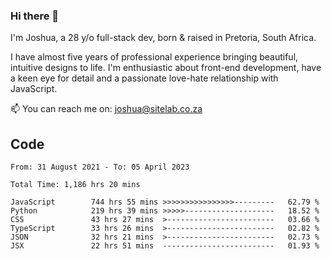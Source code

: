 ### Hi there 👋

I'm Joshua, a 28 y/o full-stack dev, born & raised in Pretoria, South Africa. 

I have almost five years of professional experience bringing beautiful, intuitive designs to life. I'm enthusiastic about front-end development, have a keen eye for detail and a passionate love-hate relationship with JavaScript.

📫 You can reach me on: joshua@sitelab.co.za

## **Code**

<!--START_SECTION:waka-->

```text
From: 31 August 2021 - To: 05 April 2023

Total Time: 1,186 hrs 20 mins

JavaScript        744 hrs 55 mins >>>>>>>>>>>>>>>>---------   62.79 %
Python            219 hrs 39 mins >>>>>--------------------   18.52 %
CSS               43 hrs 27 mins  >------------------------   03.66 %
TypeScript        33 hrs 26 mins  >------------------------   02.82 %
JSON              32 hrs 21 mins  >------------------------   02.73 %
JSX               22 hrs 51 mins  -------------------------   01.93 %
```

<!--END_SECTION:waka-->
